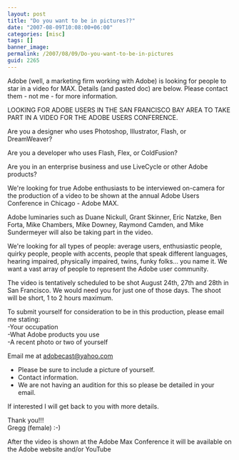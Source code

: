 ```yaml
---
layout: post
title: "Do you want to be in pictures??"
date: "2007-08-09T10:08:00+06:00"
categories: [misc]
tags: []
banner_image: 
permalink: /2007/08/09/Do-you-want-to-be-in-pictures
guid: 2265
---
```


Adobe (well, a marketing firm working with Adobe) is looking for people to star in a video for MAX. Details (and pasted doc) are below. Please contact them - not me - for more information.

LOOKING FOR ADOBE USERS IN THE SAN FRANCISCO BAY AREA TO TAKE PART IN A VIDEO FOR THE ADOBE USERS CONFERENCE.

Are you a designer who uses Photoshop, Illustrator, Flash, or DreamWeaver?

Are you a developer who uses Flash, Flex, or ColdFusion?

Are you in an enterprise business and use LiveCycle or other Adobe products?
 
We're looking for true Adobe enthusiasts to be interviewed on-camera for the production of a video to be shown at the annual Adobe Users Conference in Chicago - Adobe MAX.

Adobe luminaries such as Duane Nickull, Grant Skinner, Eric Natzke, Ben Forta, Mike Chambers, Mike Downey, Raymond Camden, and Mike Sundermeyer will also be taking part in the video.
 
We're looking for all types of people: average users, enthusiastic people, quirky people, people with accents, people that speak different languages, hearing impaired, physically impaired, twins, funky folks... you name it.  We want a vast array of people to represent the Adobe user community.

The video is tentatively scheduled to be shot August 24th, 27th and 28th in San Francisco.  We would need you for just one of those days. The shoot will be short, 1 to 2 hours maximum.

To submit yourself for consideration to be in this production, please email me stating:<br>
-Your occupation<br>
-What Adobe products you use<br>
-A recent photo or two of yourself<br>

Email me at   adobecast@yahoo.com<br>
- Please be sure to include a picture of yourself.<br>
- Contact information.<br>
- We are not having an audition for this so please be detailed in your email.<br>

If interested I will get back to you with more details.

Thank you!!! <br>
Gregg (female)  :-)

After the video is shown at the Adobe Max Conference it will be available on the Adobe website and/or YouTube